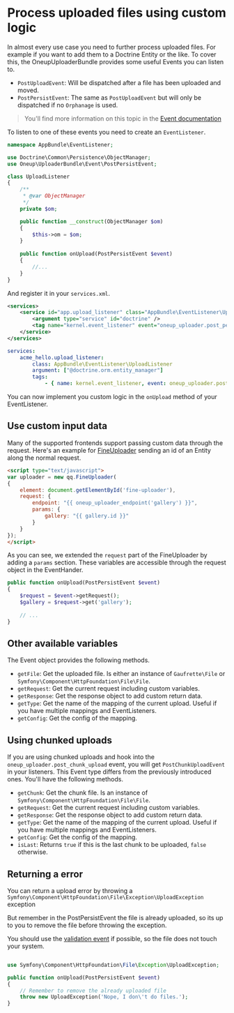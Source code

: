 Process uploaded files using custom logic
=========================================

In almost every use case you need to further process uploaded files. For example if you want to add them to a Doctrine Entity or the like. To cover this, the OneupUploaderBundle provides some useful Events you can listen to.

* `PostUploadEvent`: Will be dispatched after a file has been uploaded and moved.
* `PostPersistEvent`: The same as `PostUploadEvent` but will only be dispatched if no `Orphanage` is used.

> You'll find more information on this topic in the [Event documentation](events.md)

To listen to one of these events you need to create an `EventListener`.

```php
namespace AppBundle\EventListener;

use Doctrine\Common\Persistence\ObjectManager;
use Oneup\UploaderBundle\Event\PostPersistEvent;

class UploadListener
{
    /**
     * @var ObjectManager
     */
    private $om;

    public function __construct(ObjectManager $om)
    {
        $this->om = $om;
    }
    
    public function onUpload(PostPersistEvent $event)
    {
        //...
    }
}
```

And register it in your `services.xml`.

```xml
<services>
    <service id="app.upload_listener" class="AppBundle\EventListener\UploadListener">
        <argument type="service" id="doctrine" />
        <tag name="kernel.event_listener" event="oneup_uploader.post_persist" method="onUpload" />
    </service>
</services>
```

```yml
services:
    acme_hello.upload_listener:
        class: AppBundle\EventListener\UploadListener
        argument: ["@doctrine.orm.entity_manager"]
        tags:
            - { name: kernel.event_listener, event: oneup_uploader.post_persist, method: onUpload }
```

You can now implement you custom logic in the `onUpload` method of your EventListener.

## Use custom input data
Many of the supported frontends support passing custom data through the request. Here's an example for [FineUploader](frontend_fineuploader.md) sending an id of an Entity along the normal request.

```html
<script type="text/javascript">
var uploader = new qq.FineUploader(
{
    element: document.getElementById('fine-uploader'),
    request: {
        endpoint: "{{ oneup_uploader_endpoint('gallery') }}",
        params: {
            gallery: "{{ gallery.id }}"
        }
    }
});
</script>
```

As you can see, we extended the `request` part of the FineUploader by adding a `params` section. These variables are accessible through the request object in the EventHander.

```php
public function onUpload(PostPersistEvent $event)
{
    $request = $event->getRequest();
    $gallery = $request->get('gallery');
    
    // ...
}
```

## Other available variables
The Event object provides the following methods.

* `getFile`: Get the uploaded file. Is either an instance of `Gaufrette\File` or `Symfony\Component\HttpFoundation\File\File`.
* `getRequest`: Get the current request including custom variables.
* `getResponse`: Get the response object to add custom return data.
* `getType`: Get the name of the mapping of the current upload. Useful if you have multiple mappings and EventListeners.
* `getConfig`: Get the config of the mapping.

## Using chunked uploads
If you are using chunked uploads and hook into the `oneup_uploader.post_chunk_upload` event, you will get `PostChunkUploadEvent` in your listeners. This Event type differs from the previously introduced ones. You'll have the following methods.

* `getChunk`: Get the chunk file. Is an instance of `Symfony\Component\HttpFoundation\File\File`.
* `getRequest`: Get the current request including custom variables.
* `getResponse`: Get the response object to add custom return data.
* `getType`: Get the name of the mapping of the current upload. Useful if you have multiple mappings and EventListeners.
* `getConfig`: Get the config of the mapping.
* `isLast`: Returns `true` if this is the last chunk to be uploaded, `false` otherwise.

## Returning a error
You can return a upload error by throwing a ```Symfony\Component\HttpFoundation\File\Exception\UploadException``` exception

But remember in the PostPersistEvent the file is already uploaded, so its up to you to remove the file before throwing the exception.

You should use the [validation event](custom_validator.md) if possible, so the file does not touch your system.

```php

use Symfony\Component\HttpFoundation\File\Exception\UploadException;

public function onUpload(PostPersistEvent $event)
{
    // Remember to remove the already uploaded file
    throw new UploadException('Nope, I don\'t do files.');
}
```
